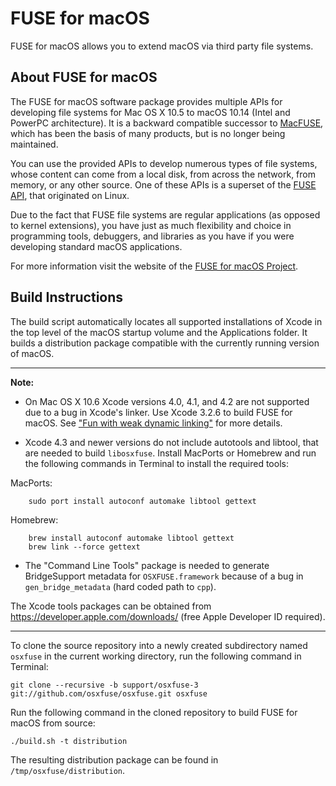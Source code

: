 FUSE for macOS
==============

FUSE for macOS allows you to extend macOS via third party file systems.

About FUSE for macOS
--------------------

The FUSE for macOS software package provides multiple APIs for developing file systems for Mac OS X 10.5 to macOS 10.14 (Intel and PowerPC architecture). It is a backward compatible successor to [MacFUSE](http://code.google.com/p/macfuse/), which has been the basis of many products, but is no longer being maintained.

You can use the provided APIs to develop numerous types of file systems, whose content can come from a local disk, from across the network, from memory, or any other source. One of these APIs is a superset of the [FUSE API](http://fuse.sourceforge.net/), that originated on Linux.

Due to the fact that FUSE file systems are regular applications (as opposed to kernel extensions), you have just as much flexibility and choice in programming tools, debuggers, and libraries as you have if you were developing standard macOS applications.

For more information visit the website of the [FUSE for macOS Project](http://osxfuse.github.io/).

Build Instructions
------------------

The build script automatically locates all supported installations of Xcode in the top level of the macOS startup volume and the Applications folder. It builds a distribution package compatible with the currently running version of macOS.

---

**Note:**

* On Mac OS X 10.6 Xcode versions 4.0, 4.1, and 4.2 are not supported due to a bug in Xcode's linker. Use Xcode 3.2.6 to build FUSE for macOS. See ["Fun with weak dynamic linking"](http://glandium.org/blog/?p=2764) for more details.

* Xcode 4.3 and newer versions do not include autotools and libtool, that are needed to build `libosxfuse`. Install MacPorts or Homebrew and run the following commands in Terminal to install the required tools:

 MacPorts:

        sudo port install autoconf automake libtool gettext

 Homebrew:

        brew install autoconf automake libtool gettext
        brew link --force gettext

* The "Command Line Tools" package is needed to generate BridgeSupport metadata for `OSXFUSE.framework` because of a bug in `gen_bridge_metadata` (hard coded path to `cpp`).

The Xcode tools packages can be obtained from https://developer.apple.com/downloads/ (free Apple Developer ID required).

---

To clone the source repository into a newly created subdirectory named `osxfuse` in the current working directory, run the following command in Terminal:

    git clone --recursive -b support/osxfuse-3 git://github.com/osxfuse/osxfuse.git osxfuse

Run the following command in the cloned repository to build FUSE for macOS from source:

    ./build.sh -t distribution
    
The resulting distribution package can be found in `/tmp/osxfuse/distribution`.
